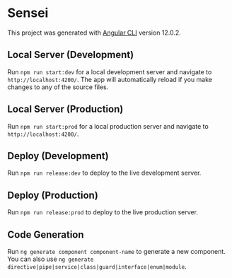 # Sensei

This project was generated with [Angular CLI](https://github.com/angular/angular-cli) version 12.0.2.

## Local Server (Development)

Run `npm run start:dev` for a local development server and navigate to `http://localhost:4200/`. The app will automatically reload if you make changes to any of the source files.

## Local Server (Production)

Run `npm run start:prod` for a local production server and navigate to `http://localhost:4200/`.

## Deploy (Development)

Run `npm run release:dev` to deploy to the live development server.

## Deploy (Production)

Run `npm run release:prod` to deploy to the live production server.

## Code Generation

Run `ng generate component component-name` to generate a new component. You can also use `ng generate directive|pipe|service|class|guard|interface|enum|module`.

<!-- ## Build

Run `ng build` to build the project. The build artifacts will be stored in the `dist/` directory.

## Running unit tests

Run `ng test` to execute the unit tests via [Karma](https://karma-runner.github.io).

## Running end-to-end tests

Run `ng e2e` to execute the end-to-end tests via a platform of your choice. To use this command, you need to first add a package that implements end-to-end testing capabilities.

## Further help

To get more help on the Angular CLI use `ng help` or go check out the [Angular CLI Overview and Command Reference](https://angular.io/cli) page. -->
